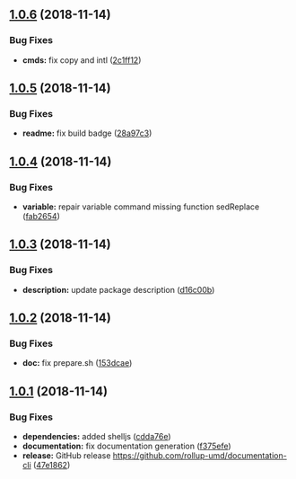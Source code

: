 ## [1.0.6](https://github.com/rollup-umd/documentation-cli/compare/v1.0.5...v1.0.6) (2018-11-14)


### Bug Fixes

* **cmds:** fix copy and intl ([2c1ff12](https://github.com/rollup-umd/documentation-cli/commit/2c1ff12))

## [1.0.5](https://github.com/rollup-umd/documentation-cli/compare/v1.0.4...v1.0.5) (2018-11-14)


### Bug Fixes

* **readme:** fix build badge ([28a97c3](https://github.com/rollup-umd/documentation-cli/commit/28a97c3))

## [1.0.4](https://github.com/rollup-umd/documentation-cli/compare/v1.0.3...v1.0.4) (2018-11-14)


### Bug Fixes

* **variable:** repair variable command missing function sedReplace ([fab2654](https://github.com/rollup-umd/documentation-cli/commit/fab2654))

## [1.0.3](https://github.com/rollup-umd/documentation-cli/compare/v1.0.2...v1.0.3) (2018-11-14)


### Bug Fixes

* **description:** update package description ([d16c00b](https://github.com/rollup-umd/documentation-cli/commit/d16c00b))

## [1.0.2](https://github.com/rollup-umd/documentation-cli/compare/v1.0.1...v1.0.2) (2018-11-14)


### Bug Fixes

* **doc:** fix prepare.sh ([153dcae](https://github.com/rollup-umd/documentation-cli/commit/153dcae))

## [1.0.1](https://github.com/rollup-umd/documentation-cli/compare/v1.0.0...v1.0.1) (2018-11-14)


### Bug Fixes

* **dependencies:** added shelljs ([cdda76e](https://github.com/rollup-umd/documentation-cli/commit/cdda76e))
* **documentation:** fix documentation generation ([f375efe](https://github.com/rollup-umd/documentation-cli/commit/f375efe))
* **release:** GitHub release https://github.com/rollup-umd/documentation-cli ([47e1862](https://github.com/rollup-umd/documentation-cli/commit/47e1862))
